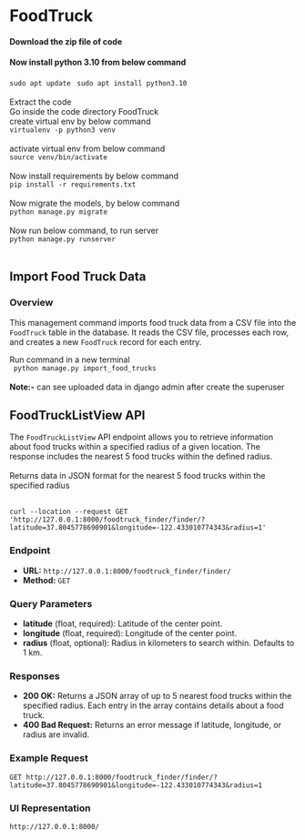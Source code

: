 # FoodTruck

#### Download the zip file of code ###
#### Now install python 3.10 from below command ###
```sudo apt update ```
```sudo apt install python3.10```
<br>
<br>
Extract the code
<br>
Go inside the code directory FoodTruck
<br>
create virtual env by below command
<br>
``virtualenv -p python3 venv``
<br>
<br>
activate virtual env from below command
<br>
```source venv/bin/activate```
<br>
<br>
Now install requirements by below command
<br>
``pip install -r requirements.txt``
<br>
<br>
Now migrate the models, by below command
<br>
``python manage.py migrate``
<br>
<br>
Now run below command, to run server
<br>
```python manage.py runserver```
<br>
<br>
## Import Food Truck Data

### Overview

This management command imports food truck data from a CSV file into the `FoodTruck` table in the database. It reads the CSV file, processes each row, and creates a new `FoodTruck` record for each entry.


 Run command in a new terminal
<br>
``` python manage.py import_food_trucks```
<br>
<br>
**Note:-** can see uploaded data in django admin after create the superuser

## FoodTruckListView API

The `FoodTruckListView` API endpoint allows you to retrieve information about food trucks within a specified radius of a given location. The response includes the nearest 5 food trucks within the defined radius.
<br>
<br>
Returns data in JSON format for the nearest 5 food trucks within the specified radius
<br>
<br>
```commandline
curl --location --request GET 'http://127.0.0.1:8000/foodtruck_finder/finder/?latitude=37.8045778690901&longitude=-122.433010774343&radius=1'
```

### Endpoint

- **URL:** `http://127.0.0.1:8000/foodtruck_finder/finder/`
- **Method:** `GET`

### Query Parameters

- **latitude** (float, required): Latitude of the center point.
- **longitude** (float, required): Longitude of the center point.
- **radius** (float, optional): Radius in kilometers to search within. Defaults to 1 km.

### Responses

- **200 OK:** Returns a JSON array of up to 5 nearest food trucks within the specified radius. Each entry in the array contains details about a food truck.
- **400 Bad Request:** Returns an error message if latitude, longitude, or radius are invalid.

### Example Request

```http
GET http://127.0.0.1:8000/foodtruck_finder/finder/?latitude=37.8045778690901&longitude=-122.433010774343&radius=1
```

### UI Representation

```http
http://127.0.0.1:8000/
```